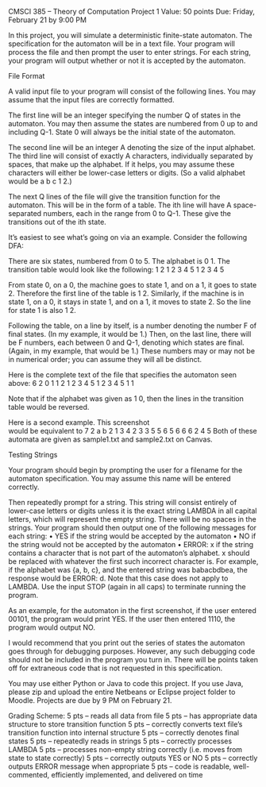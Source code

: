 CMSCI 385 – Theory of Computation
Project 1
Value: 50 points
Due: Friday, February 21 by 9:00 PM

In this project, you will simulate a deterministic finite-state automaton. The specification for the automaton will be in a text file. Your program will process the file and then prompt the user to enter strings. For each string, your program will output whether or not it is accepted by the automaton.

File Format

A valid input file to your program will consist of the following lines. You may assume that the input files are correctly formatted.

The first line will be an integer specifying the number Q of states in the automaton. You may then assume the states are numbered from 0 up to and including Q-1. State 0 will always be the initial state of the automaton.

The second line will be an integer A denoting the size of the input alphabet. The third line will consist of exactly A characters, individually separated by spaces, that make up the alphabet. If it helps, you may assume these characters will either be lower-case letters or digits. (So a valid alphabet would be a b c 1 2.)

The next Q lines of the file will give the transition function for the automaton. This will be in the form of a table. The ith line will have A space-separated numbers, each in the range from 0 to Q-1. These give the transitions out of the ith state. 

It’s easiest to see what’s going on via an example. Consider the following DFA:
 

There are six states, numbered from 0 to 5. The alphabet is 0 1. The transition table would look like the following:
1 2
1 2
3 4
5 1
2 3
4 5

From state 0, on a 0, the machine goes to state 1, and on a 1, it goes to state 2. Therefore the first line of the table is 1 2. Similarly, if the machine is in state 1, on a 0, it stays in state 1, and on a 1, it moves to state 2. So the line for state 1 is also 1 2.

Following the table, on a line by itself, is a number denoting the number F of final states. (In my example, it would be 1.) Then, on the last line, there will be F numbers, each between 0 and Q-1, denoting which states are final. (Again, in my example, that would be 1.) These numbers may or may not be in numerical order; you can assume they will all be distinct.

Here is the complete text of the file that specifies the automaton seen above:
6
2
0 1
1 2
1 2
3 4
5 1
2 3
4 5
1
1

Note that if the alphabet was given as 1 0, then the lines in the transition table would be reversed.

Here is a second example. This screenshot  
would be equivalent to
7
2
a b
2 1
3 4
2 3
3 5
5 6
5 6
6 6
2
4 5
Both of these automata are given as sample1.txt and sample2.txt on Canvas.

Testing Strings

Your program should begin by prompting the user for a filename for the automaton specification. You may assume this name will be entered correctly.

Then repeatedly prompt for a string. This string will consist entirely of lower-case letters or digits unless it is the exact string LAMBDA in all capital letters, which will represent the empty string.  There will be no spaces in the strings. Your program should then output one of the following messages for each string:
•	YES if the string would be accepted by the automaton
•	NO if the string would not be accepted by the automaton
•	ERROR: x if the string contains a character that is not part of the automaton’s alphabet. x should be replaced with whatever the first such incorrect character is. For example, if the alphabet was {a, b, c}, and the entered string was babacbdbea, the response would be ERROR: d. Note that this case does not apply to LAMBDA.
Use the input STOP (again in all caps) to terminate running the program.

As an example, for the automaton in the first screenshot, if the user entered 00101, the program would print YES. If the user then entered 1110, the program would output NO.

I would recommend that you print out the series of states the automaton goes through for debugging purposes. However, any such debugging code should not be included in the program you turn in. There will be points taken off for extraneous code that is not requested in this specification.

You may use either Python or Java to code this project. If you use Java, please zip and upload the entire Netbeans or Eclipse project folder to Moodle. Projects are due by 9 PM on February 21.

Grading Scheme:
5 pts – reads all data from file
5 pts – has appropriate data structure to store transition function
5 pts – correctly converts text file’s transition function into internal structure
5 pts – correctly denotes final states
5 pts – repeatedly reads in strings
5 pts – correctly processes LAMBDA
5 pts – processes non-empty string correctly (i.e. moves from state to state correctly)
5 pts – correctly outputs YES or NO
5 pts – correctly outputs ERROR message when appropriate
5 pts – code is readable, well-commented, efficiently implemented, and delivered on time
